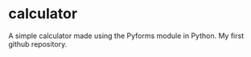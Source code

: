# calculator
A simple calculator made using the Pyforms module in Python.
My first github repository.
